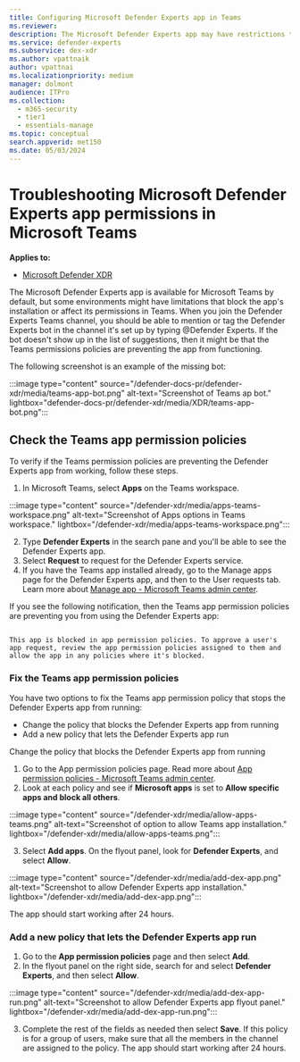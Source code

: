 ```yaml
---
title: Configuring Microsoft Defender Experts app in Teams
ms.reviewer:
description: The Microsoft Defender Experts app may have restrictions that affect its permissions in Teams
ms.service: defender-experts
ms.subservice: dex-xdr
ms.author: vpattnaik
author: vpattnai
ms.localizationpriority: medium
manager: dolmont
audience: ITPro
ms.collection:
  - m365-security
  - tier1
  - essentials-manage
ms.topic: conceptual
search.appverid: met150
ms.date: 05/03/2024
---
```


# Troubleshooting Microsoft Defender Experts app permissions in Microsoft Teams

**Applies to:**

- [Microsoft Defender XDR](microsoft-365-defender.md)

The Microsoft Defender Experts app is available for Microsoft Teams by default, but some environments might have limitations that block the app's installation or affect its permissions in Teams.
When you join the Defender Experts Teams channel, you should be able to mention or tag the Defender Experts bot in the channel it's set up by typing @Defender Experts. If the bot doesn't show up in the list of suggestions, then it might be that the Teams permissions policies are preventing the app from functioning.

The following screenshot is an example of the missing bot:

:::image type="content" source="/defender-docs-pr/defender-xdr/media/teams-app-bot.png" alt-text="Screenshot of Teams ap bot." lightbox="defender-docs-pr/defender-xdr/media/XDR/teams-app-bot.png":::

## Check the Teams app permission policies

To verify if the Teams permission policies are preventing the Defender Experts app from working, follow these steps.

1. In Microsoft Teams, select **Apps** on the Teams workspace.

:::image type="content" source="/defender-xdr/media/apps-teams-workspace.png" alt-text="Screenshot of Apps options in Teams workspace." lightbox="/defender-xdr/media/apps-teams-workspace.png":::

2. Type **Defender Experts** in the search pane and you'll be able to see the Defender Experts app.
3. Select **Request** to request for the Defender Experts service.
4. If you have the Teams app installed already, go to the Manage apps page for the Defender Experts app, and then to the User requests tab. Learn more about [Manage app - Microsoft Teams admin center](/microsoftteams/manage-admin-app.md).

If you see the following notification, then the Teams app permission policies are preventing you from using the Defender Experts app:

<pre><code class="language-plaintext">
This app is blocked in app permission policies. To approve a user's app request, review the app permission policies assigned to them and allow the app in any policies where it's blocked.
</code></pre>

### Fix the Teams app permission policies

You have two options to fix the Teams app permission policy that stops the Defender Experts app from running:

- Change the policy that blocks the Defender Experts app from running
- Add a new policy that lets the Defender Experts app run

Change the policy that blocks the Defender Experts app from running

1. Go to the App permission policies page. Read more about [App permission policies - Microsoft Teams admin center](/microsoftteams/manage-admin-app.md).
2. Look at each policy and see if **Microsoft apps** is set to **Allow specific apps and block all others**.

:::image type="content" source="/defender-xdr/media/allow-apps-teams.png" alt-text="Screenshot of option to allow Teams app installation." lightbox="/defender-xdr/media/allow-apps-teams.png":::

3. Select **Add apps**. On the flyout panel, look for **Defender Experts**, and select **Allow**.

:::image type="content" source="/defender-xdr/media/add-dex-app.png" alt-text="Screenshot to allow Defender Experts app installation." lightbox="/defender-xdr/media/add-dex-app.png":::

The app should start working after 24 hours.

### Add a new policy that lets the Defender Experts app run

1. Go to the **App permission policies** page and then select **Add**.
2. In the flyout panel on the right side, search for and select **Defender Experts**, and then select **Allow**.

:::image type="content" source="/defender-xdr/media/add-dex-app-run.png" alt-text="Screenshot to allow Defender Experts app flyout panel." lightbox="/defender-xdr/media/add-dex-app-run.png":::

3. Complete the rest of the fields as needed then select **Save**. If this policy is for a group of users, make sure that all the members in the channel are assigned to the policy. The app should start working after 24 hours.